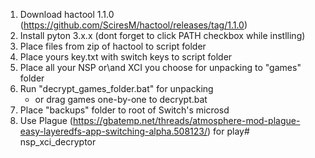1. Download hactool 1.1.0 (https://github.com/SciresM/hactool/releases/tag/1.1.0)
1. Install pyton 3.x.x (dont forget to click PATH checkbox while instlling)
1. Place files from zip of hactool to script folder
1. Place yours key.txt with switch keys to script folder
1. Place all your NSP or\and XCI you choose for unpacking to "games" folder
1. Run "decrypt_games_folder.bat" for unpacking
	* or drag games one-by-one to decrypt.bat
1. Place "backups" folder to root of Switch's microsd
1. Use Plague (https://gbatemp.net/threads/atmosphere-mod-plague-easy-layeredfs-app-switching-alpha.508123/) for play# nsp_xci_decryptor

